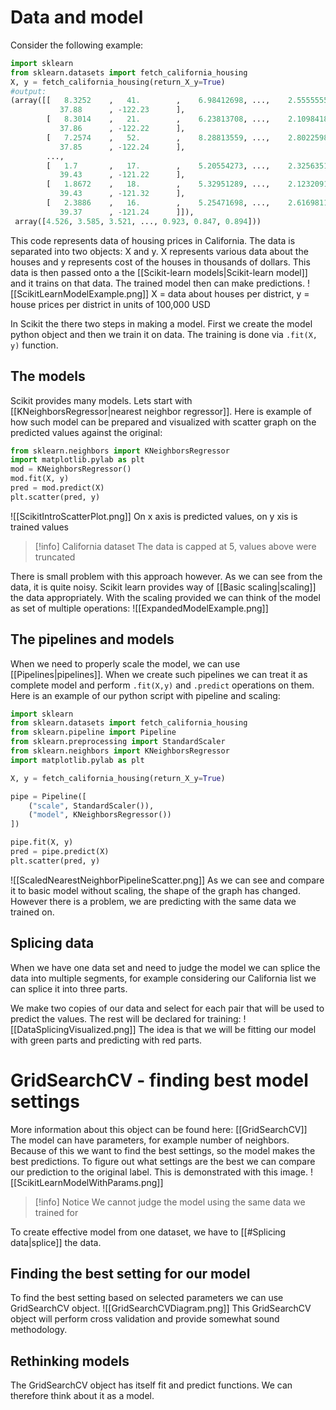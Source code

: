 # Data and model
Consider the following example:
```python
import sklearn
from sklearn.datasets import fetch_california_housing
X, y = fetch_california_housing(return_X_y=True)
#output:
(array([[   8.3252    ,   41.        ,    6.98412698, ...,    2.55555556,
           37.88      , -122.23      ],
        [   8.3014    ,   21.        ,    6.23813708, ...,    2.10984183,
           37.86      , -122.22      ],
        [   7.2574    ,   52.        ,    8.28813559, ...,    2.80225989,
           37.85      , -122.24      ],
        ...,
        [   1.7       ,   17.        ,    5.20554273, ...,    2.3256351 ,
           39.43      , -121.22      ],
        [   1.8672    ,   18.        ,    5.32951289, ...,    2.12320917,
           39.43      , -121.32      ],
        [   2.3886    ,   16.        ,    5.25471698, ...,    2.61698113,
           39.37      , -121.24      ]]),
 array([4.526, 3.585, 3.521, ..., 0.923, 0.847, 0.894]))
```
This code represents data of housing prices in California. The data is separated into two objects: X and y. X represents various data about the houses and y represents cost of the houses in thousands of dollars. This data is then passed onto a the [[Scikit-learn models|Scikit-learn model]] and it trains on that data. The trained model then can make predictions.
![[ScikitLearnModelExample.png]]
X = data about houses per district, y = house prices per district in units of 100,000 USD

In Scikit the there two steps in making a model. First we create the model python object and then we train it on data. The training is done via `.fit(X, y)` function.
## The models
Scikit provides many models. Lets start with [[KNeighborsRegressor|nearest neighbor regressor]]. Here is example of how such model can be prepared and visualized with scatter graph on the predicted values against the original:
```python
from sklearn.neighbors import KNeighborsRegressor
import matplotlib.pylab as plt
mod = KNeighborsRegressor()
mod.fit(X, y)
pred = mod.predict(X)
plt.scatter(pred, y)
```
![[ScikitIntroScatterPlot.png]]
On x axis is predicted values, on y xis is trained values
> [!info] California dataset
> The data is capped at 5, values above were truncated

There is small problem with this approach however. As we can see from the data, it is quite noisy. Scikit learn provides way of [[Basic scaling|scaling]] the data appropriately. With the scaling provided we can think of the model as set of multiple operations:
![[ExpandedModelExample.png]]
## The pipelines and models
When we need to properly scale the model, we can use [[Pipelines|pipelines]]. When we create such pipelines we can treat it as complete model and perform `.fit(X,y)` and `.predict` operations on them. Here is an example of our python script with pipeline and scaling:
```python
import sklearn
from sklearn.datasets import fetch_california_housing
from sklearn.pipeline import Pipeline
from sklearn.preprocessing import StandardScaler
from sklearn.neighbors import KNeighborsRegressor
import matplotlib.pylab as plt

X, y = fetch_california_housing(return_X_y=True)

pipe = Pipeline([
	("scale", StandardScaler()),
	("model", KNeighborsRegressor())
])

pipe.fit(X, y)
pred = pipe.predict(X)
plt.scatter(pred, y)
```
![[ScaledNearestNeighborPipelineScatter.png]]
As we can see and compare it to basic model without scaling, the shape of the graph has changed. However there is a problem, we are predicting with the same data we trained on.
## Splicing data
When we have one data set and need to judge the model we can splice the data into multiple segments, for example considering our California list we can splice it into three parts.

We make two copies of our data and select for each pair that will be used to predict the values. The rest will be declared for training:
![[DataSplicingVisualized.png]]
The idea is that we will be fitting our model with green parts and predicting with red parts.
# GridSearchCV - finding best model settings
More information about this object can be found here: [[GridSearchCV]]
The model can have parameters, for example number of neighbors. Because of this we want to find the best settings, so the model makes the best predictions. To figure out what settings are the best we can compare our prediction to the original label. This is demonstrated with this image.
![[ScikitLearnModelWithParams.png]]
>[!info] Notice
>We cannot judge the model using the same data we trained for

To create effective model from one dataset, we have to [[#Splicing data|splice]] the data.

## Finding the best setting for our model
To find the best setting based on selected parameters we can use GridSearchCV object.
![[GridSearchCVDiagram.png]]
This GridSearchCV object will perform cross validation and provide somewhat sound methodology.
## Rethinking models
The GridSearchCV object has itself fit and predict functions. We can therefore think about it as a model.